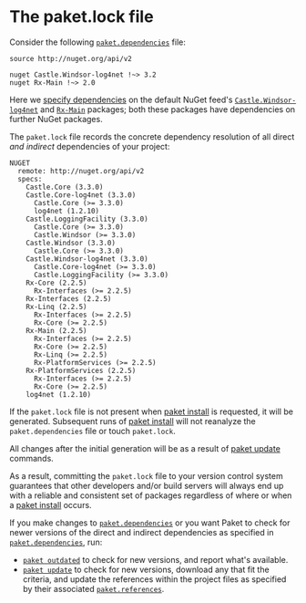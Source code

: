 The paket.lock file
====================

Consider the following [`paket.dependencies`](dependencies-file.html) file:

    source http://nuget.org/api/v2

    nuget Castle.Windsor-log4net !~> 3.2
    nuget Rx-Main !~> 2.0

Here we [specify dependencies](dependencies-file.html) on the default NuGet feed's [`Castle.Windsor-log4net`](https://www.nuget.org/packages/Castle.Windsor-log4net/) and [`Rx-Main`](https://www.nuget.org/packages/Rx-Main/) packages; both these packages have dependencies on further NuGet packages.

The `paket.lock` file records the concrete dependency resolution of all direct *and indirect* dependencies of your project:

    NUGET
      remote: http://nuget.org/api/v2
      specs:
        Castle.Core (3.3.0)
        Castle.Core-log4net (3.3.0)
          Castle.Core (>= 3.3.0)
          log4net (1.2.10)
        Castle.LoggingFacility (3.3.0)
          Castle.Core (>= 3.3.0)
          Castle.Windsor (>= 3.3.0)
        Castle.Windsor (3.3.0)
          Castle.Core (>= 3.3.0)
        Castle.Windsor-log4net (3.3.0)
          Castle.Core-log4net (>= 3.3.0)
          Castle.LoggingFacility (>= 3.3.0)
        Rx-Core (2.2.5)
          Rx-Interfaces (>= 2.2.5)
        Rx-Interfaces (2.2.5)
        Rx-Linq (2.2.5)
          Rx-Interfaces (>= 2.2.5)
          Rx-Core (>= 2.2.5)
        Rx-Main (2.2.5)
          Rx-Interfaces (>= 2.2.5)
          Rx-Core (>= 2.2.5)
          Rx-Linq (>= 2.2.5)
          Rx-PlatformServices (>= 2.2.5)
        Rx-PlatformServices (2.2.5)
          Rx-Interfaces (>= 2.2.5)
          Rx-Core (>= 2.2.5)
        log4net (1.2.10)

If the `paket.lock` file is not present when [paket install](paket-install.html) is requested, it will be generated. Subsequent runs of [paket install](paket-install.html) will not reanalyze the `paket.dependencies` file or touch `paket.lock`.

All changes after the initial generation will be as a result of [paket update](paket-update.html) commands.

As a result, committing the `paket.lock` file to your version control system guarantees that other developers and/or build servers will always end up with a reliable and consistent set of packages regardless of where or when a [paket install](paket-install.html) occurs.

If you make changes to [`paket.dependencies`](dependencies-file.html) or you want Paket to check for newer versions of the direct and indirect dependencies as specified in [`paket.dependencies`](dependencies-file.html), run:

  - [`paket outdated`](paket-outdated.html) to check for new versions, and report what's available.
  - [`paket update`](paket-update.html) to check for new versions, download any that fit the criteria, and update the references within the project files as specified by their associated [`paket.references`](references-files.html).